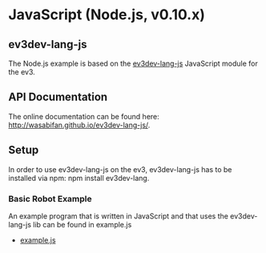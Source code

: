 # JavaScript (Node.js, v0.10.x)
## ev3dev-lang-js
The Node.js example is based on the [ev3dev-lang-js](https://github.com/WasabiFan/ev3dev-lang-js) JavaScript module for the ev3. 

## API Documentation
The online documentation can be found here: http://wasabifan.github.io/ev3dev-lang-js/. 

## Setup
In order to use ev3dev-lang-js on the ev3, ev3dev-lang-js has to be installed via npm: npm install ev3dev-lang.

### Basic Robot Example
An example program that is written in JavaScript and that uses the ev3dev-lang-js lib can be found in example.js 
- [example.js](example.js)
